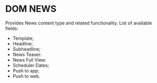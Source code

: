 # DOM NEWS

Provides News content type and related functionality.
List of available fields:
- Template;
- Headline;
- Subheadline;
- News Teaser:
- News Full View:
- Scheduler Dates;
- Push to app;
- Push to web.